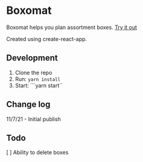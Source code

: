 # Boxomat
Boxomat helps you plan assortment boxes. [Try it out](https://electriccookie.github.io/boxomat)

Created using create-react-app. 

## Development
1. Clone the repo
2. Run: ``yarn install``
3. Start: ```yarn start``

## Change log
11/7/21 - Initial publish

## Todo
[ ] Ability to delete boxes 
